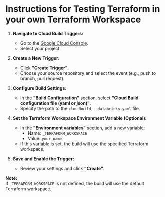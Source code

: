 # Instructions for Testing Terraform in your own Terraform Workspace

1. **Navigate to Cloud Build Triggers:**
    - Go to the [Google Cloud Console](https://console.cloud.google.com/cloud-build/triggers).
    - Select your project.

2. **Create a New Trigger:**
    - Click **"Create Trigger"**.
    - Choose your source repository and select the event (e.g., push to branch, pull request).

3. **Configure Build Settings:**
    - In the **"Build Configuration"** section, select **"Cloud Build configuration file (yaml or json)"**.
    - Specify the path to the `cloudbuild_-_databricks.yaml` file.

4. **Set the Terraform Workspace Environment Variable (Optional):**
    - In the **"Environment variables"** section, add a new variable:
      - Name: `_TERRAFORM_WORKSPACE`
      - Value: `your_name`
    - If this variable is set, the build will use the specified Terraform workspace.

5. **Save and Enable the Trigger:**
    - Review your settings and click **"Create"**.

**Note:**  
If `_TERRAFORM_WORKSPACE` is not defined, the build will use the default Terraform workspace.